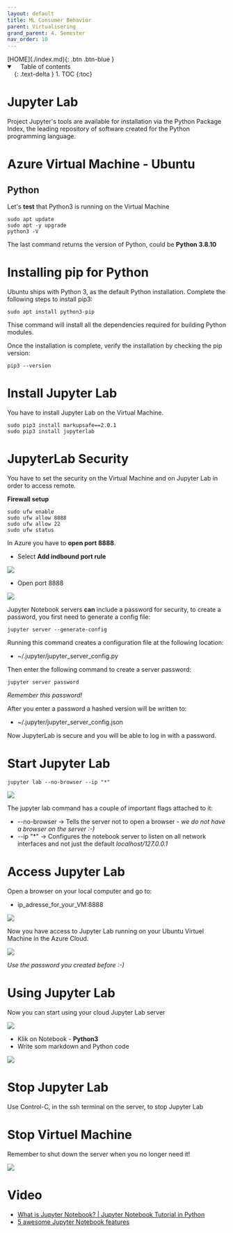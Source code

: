 ```yaml
---
layout: default
title: ML Consumer Behavior
parent: Virtualisering
grand_parent: 4. Semester
nav_order: 10
---
```


<span class="fs-1">
[HOME](./index.md){: .btn .btn-blue }
</span>

<details open markdown="block">
  <summary>
    Table of contents
  </summary>
  {: .text-delta }
1. TOC
{:toc}
</details>

# Jupyter Lab
Project Jupyter's tools are available for installation via the Python Package Index, the leading repository of software created for the Python programming language.

# Azure Virtual Machine - Ubuntu

## Python
Let's **test** that Python3 is running on the Virtual Machine

    sudo apt update
    sudo apt -y upgrade
    python3 -V

The last command returns the version of Python, could be **Python 3.8.10**

# Installing pip for Python
Ubuntu ships with Python 3, as the default Python installation. Complete the following steps to install pip3:

    sudo apt install python3-pip

Thise command will install all the dependencies required for building Python modules.

Once the installation is complete, verify the installation by checking the pip version:

    pip3 --version

# Install Jupyter Lab
You have to install Jupyter Lab on the Virtual Machine.

    sudo pip3 install markupsafe==2.0.1
    sudo pip3 install jupyterlab

# JupyterLab Security
You have to set the security on the Virtual Machine and on Jupyter Lab in order to access remote.

**Firewall setup**

    sudo ufw enable
    sudo ufw allow 8888
    sudo ufw allow 22
    sudo ufw status

In Azure you have to **open port 8888**.

- Select **Add indbound port rule**

![](./image/port8888.jpg)

- Open port 8888

![](./image/port8888_2.jpg)



Jupyter Notebook servers **can** include a password for security, to create a password, you first need to generate a config file:

    jupyter server --generate-config

Running this command creates a configuration file at the following location:

- ~/.jupyter/jupyter_server_config.py

Then enter the following command to create a server password:

    jupyter server password

*Remember this password!*

After you enter a password a hashed version will be written to:

- ~/.jupyter/jupyter_server_config.json
    
Now JupyterLab is secure and you will be able to log in with a password.

# Start Jupyter Lab
    jupyter lab --no-browser --ip "*"

![](./image/jupyterlab_0.jpg)

The jupyter lab command has a couple of important flags attached to it:

- --no-browser → Tells the server not to open a browser - *we do not have a browser on the server :-)*
- --ip "*" → Configures the notebook server to listen on all network interfaces and not just the default *localhost/127.0.0.1*

# Access Jupyter Lab
Open a browser on your local computer and go to:

- ip_adresse_for_your_VM:8888

![](./image/accessjupyterlab.jpg)

Now you have access to Jupyter Lab running on your Ubuntu Virtuel Machine in the Azure Cloud.

![](./image/jupyterlab_1.jpg)

*Use the password you created before :-)*

# Using Jupyter Lab
Now you can start using your cloud Jupyter Lab server

![](./image/jupyterlab_2.jpg)

- Klik on Notebook - **Python3**
- Write som markdown and Python code

![](./image/jupyterlab_3.jpg)

# Stop Jupyter Lab
Use Control-C, in the ssh terminal on the server, to stop Jupyter Lab

# Stop Virtuel Machine
Remember to shut down the server when you no longer need it!

![](./image/stopserver.jpg)

# Video
- [What is Jupyter Notebook? | Jupyter Notebook Tutorial in Python](https://www.youtube.com/embed/q_BzsPxwLOE)
- [5 awesome Jupyter Notebook features](https://www.youtube.com/embed/AUQT0MKpf6Y)




